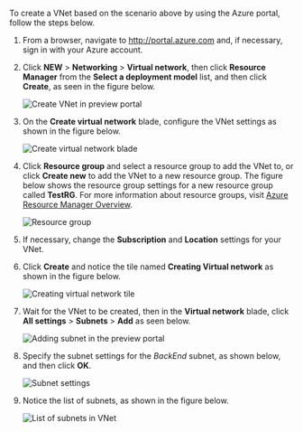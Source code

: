 To create a VNet based on the scenario above by using the Azure portal, follow the steps below.

1. From a browser, navigate to http://portal.azure.com and, if necessary, sign in with your Azure account.
2. Click **NEW** > **Networking** > **Virtual network**, then click **Resource Manager** from the **Select a deployment model** list, and then click **Create**, as seen in the figure below.

	![Create VNet in preview portal](./media/vpn-gateway-create-vnet-arm-pportal-include/vnet-create-arm-pportal-figure1.gif)

3. On the **Create virtual network** blade, configure the VNet settings as shown in the figure below.

	![Create virtual network blade](./media/vpn-gateway-create-vnet-arm-pportal-include/vnet-create-arm-pportal-figure2.png)

4. Click **Resource group** and select a resource group to add the VNet to, or click **Create new** to add the VNet to a new resource group. The figure below shows the resource group settings for a new resource group called **TestRG**. For more information about resource groups, visit [Azure Resource Manager Overview](resource-group-overview.md/#resource-groups).

	![Resource group](./media/vpn-gateway-create-vnet-arm-pportal-include/vnet-create-arm-pportal-figure3.png)

5. If necessary, change the **Subscription** and **Location** settings for your VNet. 


6. Click **Create** and notice the tile named **Creating Virtual network** as shown in the figure below.

	![Creating virtual network tile](./media/vpn-gateway-create-vnet-arm-pportal-include/vnet-create-arm-pportal-figure4.png)

7. Wait for the VNet to be created, then in the **Virtual network** blade, click **All settings** > **Subnets** > **Add** as seen below.

	![Adding subnet in the preview portal](./media/vpn-gateway-create-vnet-arm-pportal-include/vnet-create-arm-pportal-figure5.gif)

8. Specify the subnet settings for the *BackEnd* subnet, as shown below, and then click **OK**. 

	![Subnet settings](./media/vpn-gateway-create-vnet-arm-pportal-include/vnet-create-arm-pportal-figure6.png)

9. Notice the list of subnets, as shown in the figure below.

	![List of subnets in VNet](./media/vpn-gateway-create-vnet-arm-pportal-include/vnet-create-arm-pportal-figure7.png)